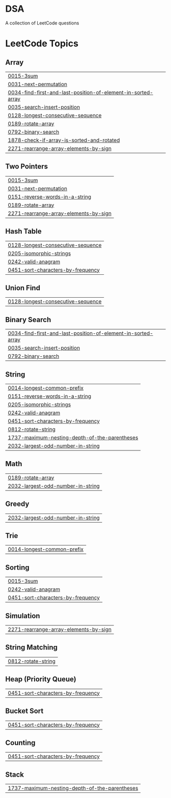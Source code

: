 # DSA
A collection of LeetCode questions 

<!---LeetCode Topics Start-->
# LeetCode Topics
## Array
|  |
| ------- |
| [0015-3sum](https://github.com/shubhra27ss/DSA/tree/master/0015-3sum) |
| [0031-next-permutation](https://github.com/shubhra27ss/DSA/tree/master/0031-next-permutation) |
| [0034-find-first-and-last-position-of-element-in-sorted-array](https://github.com/shubhra27ss/DSA/tree/master/0034-find-first-and-last-position-of-element-in-sorted-array) |
| [0035-search-insert-position](https://github.com/shubhra27ss/DSA/tree/master/0035-search-insert-position) |
| [0128-longest-consecutive-sequence](https://github.com/shubhra27ss/DSA/tree/master/0128-longest-consecutive-sequence) |
| [0189-rotate-array](https://github.com/shubhra27ss/DSA/tree/master/0189-rotate-array) |
| [0792-binary-search](https://github.com/shubhra27ss/DSA/tree/master/0792-binary-search) |
| [1878-check-if-array-is-sorted-and-rotated](https://github.com/shubhra27ss/DSA/tree/master/1878-check-if-array-is-sorted-and-rotated) |
| [2271-rearrange-array-elements-by-sign](https://github.com/shubhra27ss/DSA/tree/master/2271-rearrange-array-elements-by-sign) |
## Two Pointers
|  |
| ------- |
| [0015-3sum](https://github.com/shubhra27ss/DSA/tree/master/0015-3sum) |
| [0031-next-permutation](https://github.com/shubhra27ss/DSA/tree/master/0031-next-permutation) |
| [0151-reverse-words-in-a-string](https://github.com/shubhra27ss/DSA/tree/master/0151-reverse-words-in-a-string) |
| [0189-rotate-array](https://github.com/shubhra27ss/DSA/tree/master/0189-rotate-array) |
| [2271-rearrange-array-elements-by-sign](https://github.com/shubhra27ss/DSA/tree/master/2271-rearrange-array-elements-by-sign) |
## Hash Table
|  |
| ------- |
| [0128-longest-consecutive-sequence](https://github.com/shubhra27ss/DSA/tree/master/0128-longest-consecutive-sequence) |
| [0205-isomorphic-strings](https://github.com/shubhra27ss/DSA/tree/master/0205-isomorphic-strings) |
| [0242-valid-anagram](https://github.com/shubhra27ss/DSA/tree/master/0242-valid-anagram) |
| [0451-sort-characters-by-frequency](https://github.com/shubhra27ss/DSA/tree/master/0451-sort-characters-by-frequency) |
## Union Find
|  |
| ------- |
| [0128-longest-consecutive-sequence](https://github.com/shubhra27ss/DSA/tree/master/0128-longest-consecutive-sequence) |
## Binary Search
|  |
| ------- |
| [0034-find-first-and-last-position-of-element-in-sorted-array](https://github.com/shubhra27ss/DSA/tree/master/0034-find-first-and-last-position-of-element-in-sorted-array) |
| [0035-search-insert-position](https://github.com/shubhra27ss/DSA/tree/master/0035-search-insert-position) |
| [0792-binary-search](https://github.com/shubhra27ss/DSA/tree/master/0792-binary-search) |
## String
|  |
| ------- |
| [0014-longest-common-prefix](https://github.com/shubhra27ss/DSA/tree/master/0014-longest-common-prefix) |
| [0151-reverse-words-in-a-string](https://github.com/shubhra27ss/DSA/tree/master/0151-reverse-words-in-a-string) |
| [0205-isomorphic-strings](https://github.com/shubhra27ss/DSA/tree/master/0205-isomorphic-strings) |
| [0242-valid-anagram](https://github.com/shubhra27ss/DSA/tree/master/0242-valid-anagram) |
| [0451-sort-characters-by-frequency](https://github.com/shubhra27ss/DSA/tree/master/0451-sort-characters-by-frequency) |
| [0812-rotate-string](https://github.com/shubhra27ss/DSA/tree/master/0812-rotate-string) |
| [1737-maximum-nesting-depth-of-the-parentheses](https://github.com/shubhra27ss/DSA/tree/master/1737-maximum-nesting-depth-of-the-parentheses) |
| [2032-largest-odd-number-in-string](https://github.com/shubhra27ss/DSA/tree/master/2032-largest-odd-number-in-string) |
## Math
|  |
| ------- |
| [0189-rotate-array](https://github.com/shubhra27ss/DSA/tree/master/0189-rotate-array) |
| [2032-largest-odd-number-in-string](https://github.com/shubhra27ss/DSA/tree/master/2032-largest-odd-number-in-string) |
## Greedy
|  |
| ------- |
| [2032-largest-odd-number-in-string](https://github.com/shubhra27ss/DSA/tree/master/2032-largest-odd-number-in-string) |
## Trie
|  |
| ------- |
| [0014-longest-common-prefix](https://github.com/shubhra27ss/DSA/tree/master/0014-longest-common-prefix) |
## Sorting
|  |
| ------- |
| [0015-3sum](https://github.com/shubhra27ss/DSA/tree/master/0015-3sum) |
| [0242-valid-anagram](https://github.com/shubhra27ss/DSA/tree/master/0242-valid-anagram) |
| [0451-sort-characters-by-frequency](https://github.com/shubhra27ss/DSA/tree/master/0451-sort-characters-by-frequency) |
## Simulation
|  |
| ------- |
| [2271-rearrange-array-elements-by-sign](https://github.com/shubhra27ss/DSA/tree/master/2271-rearrange-array-elements-by-sign) |
## String Matching
|  |
| ------- |
| [0812-rotate-string](https://github.com/shubhra27ss/DSA/tree/master/0812-rotate-string) |
## Heap (Priority Queue)
|  |
| ------- |
| [0451-sort-characters-by-frequency](https://github.com/shubhra27ss/DSA/tree/master/0451-sort-characters-by-frequency) |
## Bucket Sort
|  |
| ------- |
| [0451-sort-characters-by-frequency](https://github.com/shubhra27ss/DSA/tree/master/0451-sort-characters-by-frequency) |
## Counting
|  |
| ------- |
| [0451-sort-characters-by-frequency](https://github.com/shubhra27ss/DSA/tree/master/0451-sort-characters-by-frequency) |
## Stack
|  |
| ------- |
| [1737-maximum-nesting-depth-of-the-parentheses](https://github.com/shubhra27ss/DSA/tree/master/1737-maximum-nesting-depth-of-the-parentheses) |
<!---LeetCode Topics End-->